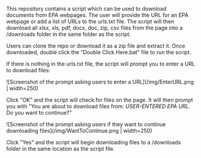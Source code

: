 This repository contains a script which can be used to download documents from EPA webpages. The user will provide the URL for an EPA webpage or add a list of URLs to the urls.txt file. The script will then download all xlsx, xls, pdf, docx, doc, zip, csv files from the page into a /downloads folder in the same folder as the script.

Users can clone the repo or download it as a zip file and extract it. Once downloaded, double click the "Double Click Here.bat" file to run the script.

If there is nothing in the urls.txt file, the script will prompt you to enter a URL to download files:

![Screenshot of the prompt asking users to enter a URL](/img/EnterURL.png | width=250)

Click "OK" and the script will check for files on the page. It will then prompt you with "You are about to download files from: _USER-ENTERED EPA URL_. Do you want to continue?"

![Screenshot of the prompt asking users if they want to continue downloading files](/img/WantToContinue.png | width=250)

Click "Yes" and the script will begin downloading files to a /downloads folder in the same location as the script file.
